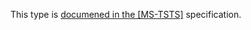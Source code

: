 This type is [documened in the [MS-TSTS]](https://learn.microsoft.com/en-us/openspecs/windows_protocols/ms-tsts/c2566d8b-7016-440b-b7e0-0d07c3b2418f) specification.
